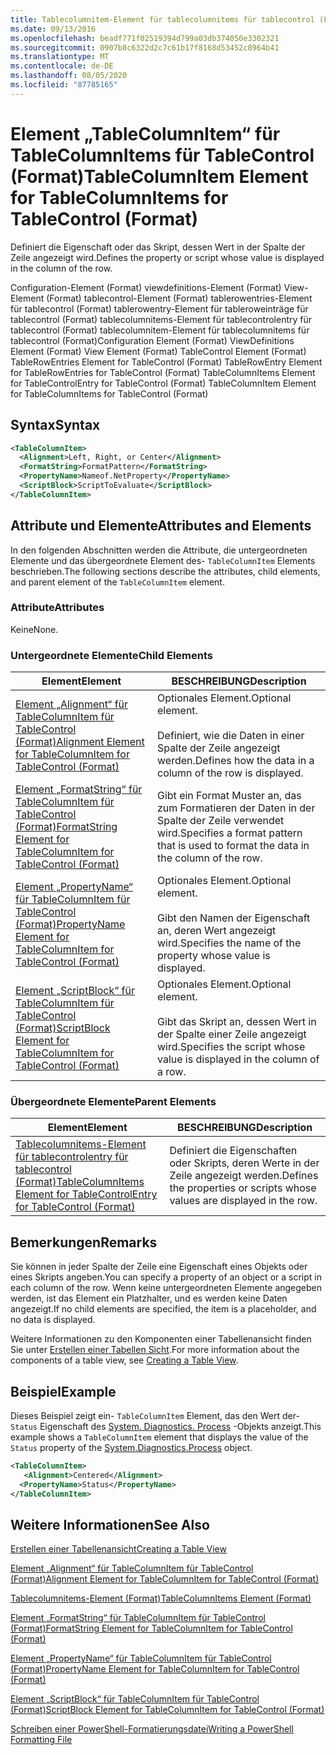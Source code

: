 ```yaml
---
title: Tablecolumnitem-Element für tablecolumnitems für tablecontrol (Format) | Microsoft-Dokumentation
ms.date: 09/13/2016
ms.openlocfilehash: beadf771f02519394d799a03db374050e3302321
ms.sourcegitcommit: 0907b8c6322d2c7c61b17f8168d53452c8964b41
ms.translationtype: MT
ms.contentlocale: de-DE
ms.lasthandoff: 08/05/2020
ms.locfileid: "87785165"
---
```

# <a name="tablecolumnitem-element-for-tablecolumnitems-for-tablecontrol-format"></a><span data-ttu-id="29272-102">Element „TableColumnItem“ für TableColumnItems für TableControl (Format)</span><span class="sxs-lookup"><span data-stu-id="29272-102">TableColumnItem Element for TableColumnItems for TableControl (Format)</span></span>

<span data-ttu-id="29272-103">Definiert die Eigenschaft oder das Skript, dessen Wert in der Spalte der Zeile angezeigt wird.</span><span class="sxs-lookup"><span data-stu-id="29272-103">Defines the property or script whose value is displayed in the column of the row.</span></span>

<span data-ttu-id="29272-104">Configuration-Element (Format) viewdefinitions-Element (Format) View-Element (Format) tablecontrol-Element (Format) tablerowentries-Element für tablecontrol (Format) tablerowentry-Element für tableroweinträge für tablecontrol (Format) tablecolumnitems-Element für tablecontrolentry für tablecontrol (Format) tablecolumnitem-Element für tablecolumnitems für tablecontrol (Format)</span><span class="sxs-lookup"><span data-stu-id="29272-104">Configuration Element (Format) ViewDefinitions Element (Format) View Element (Format) TableControl Element (Format) TableRowEntries Element for TableControl (Format) TableRowEntry Element for TableRowEntries for TableControl (Format) TableColumnItems Element for TableControlEntry for TableControl (Format) TableColumnItem Element for TableColumnItems for TableControl (Format)</span></span>

## <a name="syntax"></a><span data-ttu-id="29272-105">Syntax</span><span class="sxs-lookup"><span data-stu-id="29272-105">Syntax</span></span>

```xml
<TableColumnItem>
  <Alignment>Left, Right, or Center</Alignment>
  <FormatString>FormatPattern</FormatString>
  <PropertyName>Nameof.NetProperty</PropertyName>
  <ScriptBlock>ScriptToEvaluate</ScriptBlock>
</TableColumnItem>
```

## <a name="attributes-and-elements"></a><span data-ttu-id="29272-106">Attribute und Elemente</span><span class="sxs-lookup"><span data-stu-id="29272-106">Attributes and Elements</span></span>

<span data-ttu-id="29272-107">In den folgenden Abschnitten werden die Attribute, die untergeordneten Elemente und das übergeordnete Element des- `TableColumnItem` Elements beschrieben.</span><span class="sxs-lookup"><span data-stu-id="29272-107">The following sections describe the attributes, child elements, and parent element of the `TableColumnItem` element.</span></span>

### <a name="attributes"></a><span data-ttu-id="29272-108">Attribute</span><span class="sxs-lookup"><span data-stu-id="29272-108">Attributes</span></span>

<span data-ttu-id="29272-109">Keine</span><span class="sxs-lookup"><span data-stu-id="29272-109">None.</span></span>

### <a name="child-elements"></a><span data-ttu-id="29272-110">Untergeordnete Elemente</span><span class="sxs-lookup"><span data-stu-id="29272-110">Child Elements</span></span>

|<span data-ttu-id="29272-111">Element</span><span class="sxs-lookup"><span data-stu-id="29272-111">Element</span></span>|<span data-ttu-id="29272-112">BESCHREIBUNG</span><span class="sxs-lookup"><span data-stu-id="29272-112">Description</span></span>|
|-------------|-----------------|
|[<span data-ttu-id="29272-113">Element „Alignment“ für TableColumnItem für TableControl (Format)</span><span class="sxs-lookup"><span data-stu-id="29272-113">Alignment Element for TableColumnItem for TableControl (Format)</span></span>](./alignment-element-for-tablecolumnitem-for-tablecontrol-format.md)|<span data-ttu-id="29272-114">Optionales Element.</span><span class="sxs-lookup"><span data-stu-id="29272-114">Optional element.</span></span><br /><br /> <span data-ttu-id="29272-115">Definiert, wie die Daten in einer Spalte der Zeile angezeigt werden.</span><span class="sxs-lookup"><span data-stu-id="29272-115">Defines how the data in a column of the row is displayed.</span></span>|
|[<span data-ttu-id="29272-116">Element „FormatString“ für TableColumnItem für TableControl (Format)</span><span class="sxs-lookup"><span data-stu-id="29272-116">FormatString Element for TableColumnItem for TableControl (Format)</span></span>](./formatstring-element-for-tablecolumnitem-for-tablecontrol-format.md)|<span data-ttu-id="29272-117">Gibt ein Format Muster an, das zum Formatieren der Daten in der Spalte der Zeile verwendet wird.</span><span class="sxs-lookup"><span data-stu-id="29272-117">Specifies a format pattern that is used to format the data in the column of the row.</span></span>|
|[<span data-ttu-id="29272-118">Element „PropertyName“ für TableColumnItem für TableControl (Format)</span><span class="sxs-lookup"><span data-stu-id="29272-118">PropertyName Element for TableColumnItem for TableControl (Format)</span></span>](./propertyname-element-for-tablecolumnitem-for-tablecontrol-format.md)|<span data-ttu-id="29272-119">Optionales Element.</span><span class="sxs-lookup"><span data-stu-id="29272-119">Optional element.</span></span><br /><br /> <span data-ttu-id="29272-120">Gibt den Namen der Eigenschaft an, deren Wert angezeigt wird.</span><span class="sxs-lookup"><span data-stu-id="29272-120">Specifies the name of the property whose value is displayed.</span></span>|
|[<span data-ttu-id="29272-121">Element „ScriptBlock“ für TableColumnItem für TableControl (Format)</span><span class="sxs-lookup"><span data-stu-id="29272-121">ScriptBlock Element for TableColumnItem for TableControl (Format)</span></span>](./scriptblock-element-for-tablecolumnitem-for-tablecontrol-format.md)|<span data-ttu-id="29272-122">Optionales Element.</span><span class="sxs-lookup"><span data-stu-id="29272-122">Optional element.</span></span><br /><br /> <span data-ttu-id="29272-123">Gibt das Skript an, dessen Wert in der Spalte einer Zeile angezeigt wird.</span><span class="sxs-lookup"><span data-stu-id="29272-123">Specifies the script whose value is displayed in the column of a row.</span></span>|

### <a name="parent-elements"></a><span data-ttu-id="29272-124">Übergeordnete Elemente</span><span class="sxs-lookup"><span data-stu-id="29272-124">Parent Elements</span></span>

|<span data-ttu-id="29272-125">Element</span><span class="sxs-lookup"><span data-stu-id="29272-125">Element</span></span>|<span data-ttu-id="29272-126">BESCHREIBUNG</span><span class="sxs-lookup"><span data-stu-id="29272-126">Description</span></span>|
|-------------|-----------------|
|[<span data-ttu-id="29272-127">Tablecolumnitems-Element für tablecontrolentry für tablecontrol (Format)</span><span class="sxs-lookup"><span data-stu-id="29272-127">TableColumnItems Element for TableControlEntry for TableControl (Format)</span></span>](./tablecolumnitems-element-for-tablerowentry-for-tablecontrol-format.md)|<span data-ttu-id="29272-128">Definiert die Eigenschaften oder Skripts, deren Werte in der Zeile angezeigt werden.</span><span class="sxs-lookup"><span data-stu-id="29272-128">Defines the properties or scripts whose values are displayed in the row.</span></span>|

## <a name="remarks"></a><span data-ttu-id="29272-129">Bemerkungen</span><span class="sxs-lookup"><span data-stu-id="29272-129">Remarks</span></span>

<span data-ttu-id="29272-130">Sie können in jeder Spalte der Zeile eine Eigenschaft eines Objekts oder eines Skripts angeben.</span><span class="sxs-lookup"><span data-stu-id="29272-130">You can specify a property of an object or a script in each column of the row.</span></span> <span data-ttu-id="29272-131">Wenn keine untergeordneten Elemente angegeben werden, ist das Element ein Platzhalter, und es werden keine Daten angezeigt.</span><span class="sxs-lookup"><span data-stu-id="29272-131">If no child elements are specified, the item is a placeholder, and no data is displayed.</span></span>

<span data-ttu-id="29272-132">Weitere Informationen zu den Komponenten einer Tabellenansicht finden Sie unter [Erstellen einer Tabellen Sicht](./creating-a-table-view.md).</span><span class="sxs-lookup"><span data-stu-id="29272-132">For more information about the components of a table view, see [Creating a Table View](./creating-a-table-view.md).</span></span>

## <a name="example"></a><span data-ttu-id="29272-133">Beispiel</span><span class="sxs-lookup"><span data-stu-id="29272-133">Example</span></span>

<span data-ttu-id="29272-134">Dieses Beispiel zeigt ein- `TableColumnItem` Element, das den Wert der- `Status` Eigenschaft des [System. Diagnostics. Process](/dotnet/api/System.Diagnostics.Process) -Objekts anzeigt.</span><span class="sxs-lookup"><span data-stu-id="29272-134">This example shows a `TableColumnItem` element that displays the value of the `Status` property of the [System.Diagnostics.Process](/dotnet/api/System.Diagnostics.Process) object.</span></span>

```xml
<TableColumnItem>
   <Alignment>Centered</Alignment>
  <PropertyName>Status</PropertyName>
</TableColumnItem>

```

## <a name="see-also"></a><span data-ttu-id="29272-135">Weitere Informationen</span><span class="sxs-lookup"><span data-stu-id="29272-135">See Also</span></span>

[<span data-ttu-id="29272-136">Erstellen einer Tabellenansicht</span><span class="sxs-lookup"><span data-stu-id="29272-136">Creating a Table View</span></span>](./creating-a-table-view.md)

[<span data-ttu-id="29272-137">Element „Alignment“ für TableColumnItem für TableControl (Format)</span><span class="sxs-lookup"><span data-stu-id="29272-137">Alignment Element for TableColumnItem for TableControl (Format)</span></span>](./alignment-element-for-tablecolumnitem-for-tablecontrol-format.md)

[<span data-ttu-id="29272-138">Tablecolumnitems-Element (Format)</span><span class="sxs-lookup"><span data-stu-id="29272-138">TableColumnItems Element (Format)</span></span>](./tablecolumnitems-element-for-tablerowentry-for-tablecontrol-format.md)

[<span data-ttu-id="29272-139">Element „FormatString“ für TableColumnItem für TableControl (Format)</span><span class="sxs-lookup"><span data-stu-id="29272-139">FormatString Element for TableColumnItem for TableControl (Format)</span></span>](./formatstring-element-for-tablecolumnitem-for-tablecontrol-format.md)

[<span data-ttu-id="29272-140">Element „PropertyName“ für TableColumnItem für TableControl (Format)</span><span class="sxs-lookup"><span data-stu-id="29272-140">PropertyName Element for TableColumnItem for TableControl (Format)</span></span>](./propertyname-element-for-tablecolumnitem-for-tablecontrol-format.md)

[<span data-ttu-id="29272-141">Element „ScriptBlock“ für TableColumnItem für TableControl (Format)</span><span class="sxs-lookup"><span data-stu-id="29272-141">ScriptBlock Element for TableColumnItem for TableControl (Format)</span></span>](./scriptblock-element-for-tablecolumnitem-for-tablecontrol-format.md)

[<span data-ttu-id="29272-142">Schreiben einer PowerShell-Formatierungsdatei</span><span class="sxs-lookup"><span data-stu-id="29272-142">Writing a PowerShell Formatting File</span></span>](./writing-a-powershell-formatting-file.md)
